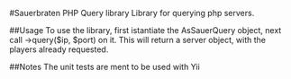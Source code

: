 #Sauerbraten PHP Query library
Library for querying php servers.

##Usage
To use the library, first istantiate the AsSauerQuery object,
next call ->query($ip, $port) on it. This will return a server object,
with the players already requested.

##Notes
The unit tests are ment to be used with Yii
